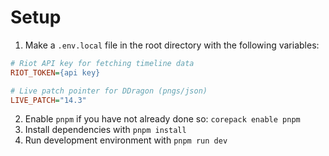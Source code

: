 # Setup

1. Make a `.env.local` file in the root directory with the following variables:

```ini
# Riot API key for fetching timeline data
RIOT_TOKEN={api key}

# Live patch pointer for DDragon (pngs/json)
LIVE_PATCH="14.3"
```

2. Enable `pnpm` if you have not already done so: `corepack enable pnpm`
3. Install dependencies with `pnpm install`
4. Run development environment with `pnpm run dev`

